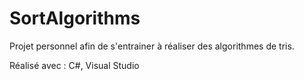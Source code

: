 # SortAlgorithms

Projet personnel afin de s'entrainer à réaliser des algorithmes de tris. 

Réalisé avec : C#, Visual Studio
